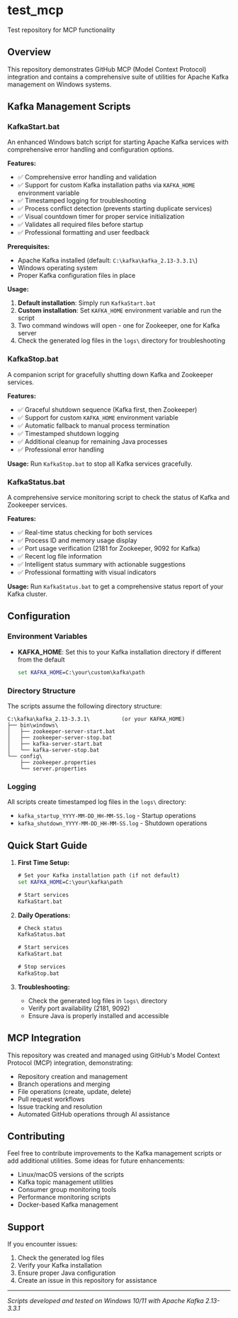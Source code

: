 # test_mcp
Test repository for MCP functionality

## Overview
This repository demonstrates GitHub MCP (Model Context Protocol) integration and contains a comprehensive suite of utilities for Apache Kafka management on Windows systems.

## Kafka Management Scripts

### KafkaStart.bat
An enhanced Windows batch script for starting Apache Kafka services with comprehensive error handling and configuration options.

**Features:**
- ✅ Comprehensive error handling and validation
- ✅ Support for custom Kafka installation paths via `KAFKA_HOME` environment variable
- ✅ Timestamped logging for troubleshooting
- ✅ Process conflict detection (prevents starting duplicate services)
- ✅ Visual countdown timer for proper service initialization
- ✅ Validates all required files before startup
- ✅ Professional formatting and user feedback

**Prerequisites:**
- Apache Kafka installed (default: `C:\kafka\kafka_2.13-3.3.1\`)
- Windows operating system
- Proper Kafka configuration files in place

**Usage:**
1. **Default installation**: Simply run `KafkaStart.bat`
2. **Custom installation**: Set `KAFKA_HOME` environment variable and run the script
3. Two command windows will open - one for Zookeeper, one for Kafka server
4. Check the generated log files in the `logs\` directory for troubleshooting

### KafkaStop.bat
A companion script for gracefully shutting down Kafka and Zookeeper services.

**Features:**
- ✅ Graceful shutdown sequence (Kafka first, then Zookeeper)
- ✅ Support for custom `KAFKA_HOME` environment variable
- ✅ Automatic fallback to manual process termination
- ✅ Timestamped shutdown logging
- ✅ Additional cleanup for remaining Java processes
- ✅ Professional error handling

**Usage:**
Run `KafkaStop.bat` to stop all Kafka services gracefully.

### KafkaStatus.bat
A comprehensive service monitoring script to check the status of Kafka and Zookeeper services.

**Features:**
- ✅ Real-time status checking for both services
- ✅ Process ID and memory usage display
- ✅ Port usage verification (2181 for Zookeeper, 9092 for Kafka)
- ✅ Recent log file information
- ✅ Intelligent status summary with actionable suggestions
- ✅ Professional formatting with visual indicators

**Usage:**
Run `KafkaStatus.bat` to get a comprehensive status report of your Kafka cluster.

## Configuration

### Environment Variables
- **KAFKA_HOME**: Set this to your Kafka installation directory if different from the default
  ```cmd
  set KAFKA_HOME=C:\your\custom\kafka\path
  ```

### Directory Structure
The scripts assume the following directory structure:
```
C:\kafka\kafka_2.13-3.3.1\          (or your KAFKA_HOME)
├── bin\windows\
│   ├── zookeeper-server-start.bat
│   ├── zookeeper-server-stop.bat
│   ├── kafka-server-start.bat
│   └── kafka-server-stop.bat
└── config\
    ├── zookeeper.properties
    └── server.properties
```

### Logging
All scripts create timestamped log files in the `logs\` directory:
- `kafka_startup_YYYY-MM-DD_HH-MM-SS.log` - Startup operations
- `kafka_shutdown_YYYY-MM-DD_HH-MM-SS.log` - Shutdown operations

## Quick Start Guide

1. **First Time Setup:**
   ```cmd
   # Set your Kafka installation path (if not default)
   set KAFKA_HOME=C:\your\kafka\path
   
   # Start services
   KafkaStart.bat
   ```

2. **Daily Operations:**
   ```cmd
   # Check status
   KafkaStatus.bat
   
   # Start services
   KafkaStart.bat
   
   # Stop services
   KafkaStop.bat
   ```

3. **Troubleshooting:**
   - Check the generated log files in `logs\` directory
   - Verify port availability (2181, 9092)
   - Ensure Java is properly installed and accessible

## MCP Integration
This repository was created and managed using GitHub's Model Context Protocol (MCP) integration, demonstrating:
- Repository creation and management
- Branch operations and merging
- File operations (create, update, delete)
- Pull request workflows
- Issue tracking and resolution
- Automated GitHub operations through AI assistance

## Contributing
Feel free to contribute improvements to the Kafka management scripts or add additional utilities. Some ideas for future enhancements:

- Linux/macOS versions of the scripts
- Kafka topic management utilities
- Consumer group monitoring tools
- Performance monitoring scripts
- Docker-based Kafka management

## Support
If you encounter issues:
1. Check the generated log files
2. Verify your Kafka installation
3. Ensure proper Java configuration
4. Create an issue in this repository for assistance

---
*Scripts developed and tested on Windows 10/11 with Apache Kafka 2.13-3.3.1*